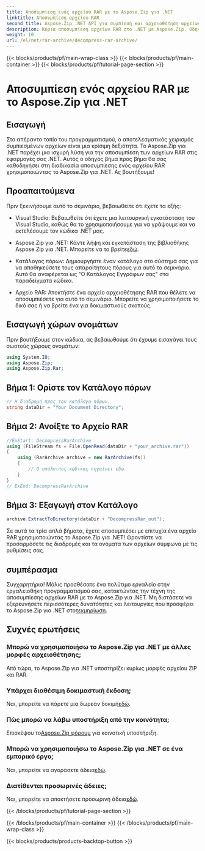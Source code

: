 ```yaml
---
title: Αποσυμπίεση ενός αρχείου RAR με το Aspose.Zip για .NET
linktitle: Αποσυμπίεση αρχείου RAR
second_title: Aspose.Zip .NET API για συμπίεση και αρχειοθέτηση αρχείων
description: Κύρια αποσυμπίεση αρχείων RAR στο .NET με Aspose.Zip. Οδηγός βήμα προς βήμα για αποτελεσματικό χειρισμό αρχείων. Κατεβάστε τώρα!
weight: 10
url: /el/net/rar-archive/decompress-rar-archive/
---
```


{{< blocks/products/pf/main-wrap-class >}}
{{< blocks/products/pf/main-container >}}
{{< blocks/products/pf/tutorial-page-section >}}

# Αποσυμπίεση ενός αρχείου RAR με το Aspose.Zip για .NET


## Εισαγωγή

Στο απέραντο τοπίο του προγραμματισμού, ο αποτελεσματικός χειρισμός συμπιεσμένων αρχείων είναι μια κρίσιμη δεξιότητα. Το Aspose.Zip για .NET παρέχει μια ισχυρή λύση για την αποσυμπίεση των αρχείων RAR στις εφαρμογές σας .NET. Αυτός ο οδηγός βήμα προς βήμα θα σας καθοδηγήσει στη διαδικασία αποσυμπίεσης ενός αρχείου RAR χρησιμοποιώντας το Aspose.Zip για .NET. Ας βουτήξουμε!

## Προαπαιτούμενα

Πριν ξεκινήσουμε αυτό το σεμινάριο, βεβαιωθείτε ότι έχετε τα εξής:

- Visual Studio: Βεβαιωθείτε ότι έχετε μια λειτουργική εγκατάσταση του Visual Studio, καθώς θα το χρησιμοποιήσουμε για να γράψουμε και να εκτελέσουμε τον κώδικα .NET μας.

-  Aspose.Zip για .NET: Κάντε λήψη και εγκατάσταση της βιβλιοθήκης Aspose.Zip για .NET. Μπορείτε να το βρείτε[εδώ](https://releases.aspose.com/zip/net/).

- Κατάλογος πόρων: Δημιουργήστε έναν κατάλογο στο σύστημά σας για να αποθηκεύσετε τους απαραίτητους πόρους για αυτό το σεμινάριο. Αυτό θα αναφέρεται ως "Ο Κατάλογος Εγγράφων σας" στα παραδείγματα κώδικα.

- Αρχείο RAR: Αποκτήστε ένα αρχείο αρχειοθέτησης RAR που θέλετε να αποσυμπιέσετε για αυτό το σεμινάριο. Μπορείτε να χρησιμοποιήσετε το δικό σας ή να βρείτε ένα για δοκιμαστικούς σκοπούς.

## Εισαγωγή χώρων ονομάτων

Πριν βουτήξουμε στον κώδικα, ας βεβαιωθούμε ότι έχουμε εισαγάγει τους σωστούς χώρους ονομάτων:

```csharp
using System.IO;
using Aspose.Zip;
using Aspose.Zip.Rar;
```

## Βήμα 1: Ορίστε τον Κατάλογο πόρων

```csharp
// Η διαδρομή προς τον κατάλογο πόρων.
string dataDir = "Your Document Directory";
```

## Βήμα 2: Ανοίξτε το Αρχείο RAR

```csharp
//ExStart: DecompressRarArchive
using (FileStream fs = File.OpenRead(dataDir + "your_archive.rar"))
{
    using (RarArchive archive = new RarArchive(fs))
    {
        // Ο υπόλοιπος κώδικας πηγαίνει εδώ.
    }
}
// ExEnd: DecompressRarArchive
```

## Βήμα 3: Εξαγωγή στον Κατάλογο

```csharp
archive.ExtractToDirectory(dataDir + "DecompressRar_out");
```

Σε αυτά τα τρία απλά βήματα, έχετε αποσυμπιέσει με επιτυχία ένα αρχείο RAR χρησιμοποιώντας το Aspose.Zip για .NET! Φροντίστε να προσαρμόσετε τις διαδρομές και τα ονόματα των αρχείων σύμφωνα με τις ρυθμίσεις σας.

## συμπέρασμα

 Συγχαρητήρια! Μόλις προσθέσατε ένα πολύτιμο εργαλείο στην εργαλειοθήκη προγραμματισμού σας, κατακτώντας την τέχνη της αποσυμπίεσης αρχείων RAR με το Aspose.Zip για .NET. Μη διστάσετε να εξερευνήσετε περισσότερες δυνατότητες και λειτουργίες που προσφέρει το Aspose.Zip για .NET στο[τεκμηρίωση](https://reference.aspose.com/zip/net/).

## Συχνές ερωτήσεις

### Μπορώ να χρησιμοποιήσω το Aspose.Zip για .NET με άλλες μορφές αρχειοθέτησης;
Από τώρα, το Aspose.Zip για .NET υποστηρίζει κυρίως μορφές αρχείου ZIP και RAR.

### Υπάρχει διαθέσιμη δοκιμαστική έκδοση;
 Ναι, μπορείτε να πάρετε μια δωρεάν δοκιμή[εδώ](https://releases.aspose.com/).

### Πώς μπορώ να λάβω υποστήριξη από την κοινότητα;
 Επισκέψου το[Aspose.Zip φόρουμ](https://forum.aspose.com/c/zip/37) για κοινοτική υποστήριξη.

### Μπορώ να χρησιμοποιήσω το Aspose.Zip για .NET σε ένα εμπορικό έργο;
 Ναι, μπορείτε να αγοράσετε άδεια[εδώ](https://purchase.aspose.com/buy).

### Διατίθενται προσωρινές άδειες;
 Ναι, μπορείτε να αποκτήσετε προσωρινή άδεια[εδώ](https://purchase.aspose.com/temporary-license/).

{{< /blocks/products/pf/tutorial-page-section >}}

{{< /blocks/products/pf/main-container >}}
{{< /blocks/products/pf/main-wrap-class >}}

{{< blocks/products/products-backtop-button >}}

